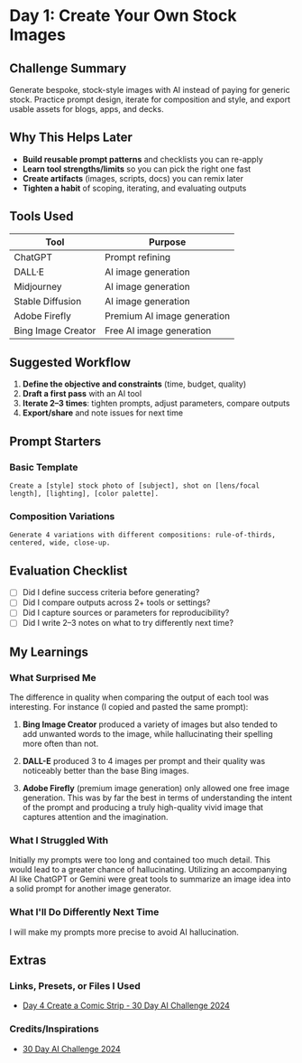 # Day 1: Create Your Own Stock Images

## Challenge Summary

Generate bespoke, stock-style images with AI instead of paying for generic stock. Practice prompt design, iterate for composition and style, and export usable assets for blogs, apps, and decks.

## Why This Helps Later

- **Build reusable prompt patterns** and checklists you can re-apply
- **Learn tool strengths/limits** so you can pick the right one fast
- **Create artifacts** (images, scripts, docs) you can remix later
- **Tighten a habit** of scoping, iterating, and evaluating outputs

## Tools Used

| Tool | Purpose |
|------|---------|
| ChatGPT | Prompt refining |
| DALL·E | AI image generation |
| Midjourney | AI image generation |
| Stable Diffusion | AI image generation |
| Adobe Firefly | Premium AI image generation |
| Bing Image Creator | Free AI image generation |

## Suggested Workflow

1. **Define the objective and constraints** (time, budget, quality)
2. **Draft a first pass** with an AI tool
3. **Iterate 2–3 times**: tighten prompts, adjust parameters, compare outputs
4. **Export/share** and note issues for next time

## Prompt Starters

### Basic Template

```text
Create a [style] stock photo of [subject], shot on [lens/focal length], [lighting], [color palette].
```

### Composition Variations

```text
Generate 4 variations with different compositions: rule-of-thirds, centered, wide, close-up.
```

## Evaluation Checklist

- [ ] Did I define success criteria before generating?
- [ ] Did I compare outputs across 2+ tools or settings?
- [ ] Did I capture sources or parameters for reproducibility?
- [ ] Did I write 2–3 notes on what to try differently next time?

## My Learnings

### What Surprised Me

The difference in quality when comparing the output of each tool was interesting. For instance (I copied and pasted the same prompt):

1. **Bing Image Creator** produced a variety of images but also tended to add unwanted words to the image, while hallucinating their spelling more often than not.

2. **DALL-E** produced 3 to 4 images per prompt and their quality was noticeably better than the base Bing images.

3. **Adobe Firefly** (premium image generation) only allowed one free image generation. This was by far the best in terms of understanding the intent of the prompt and producing a truly high-quality vivid image that captures attention and the imagination.

### What I Struggled With

Initially my prompts were too long and contained too much detail. This would lead to a greater chance of hallucinating. Utilizing an accompanying AI like ChatGPT or Gemini were great tools to summarize an image idea into a solid prompt for another image generator.

### What I'll Do Differently Next Time

I will make my prompts more precise to avoid AI hallucination.

## Extras

### Links, Presets, or Files I Used

- [Day 4 Create a Comic Strip - 30 Day AI Challenge 2024](https://hotelemarketer.com/2024/03/19/day-4-create-a-comic-strip-30-day-ai-challenge-2024/)

### Credits/Inspirations

- [30 Day AI Challenge 2024](https://hotelemarketer.com/ai/30-day-ai-challenge-2024/)
